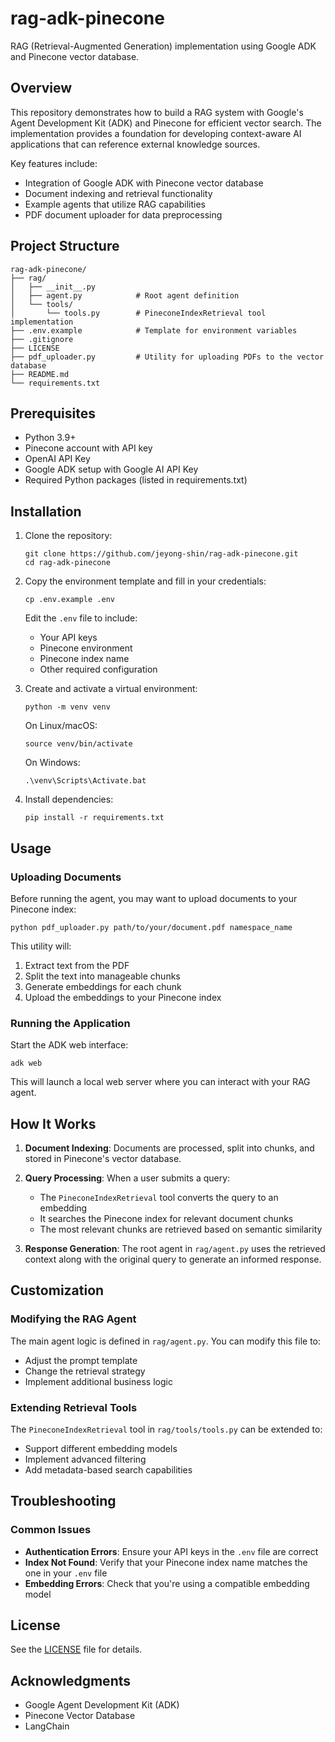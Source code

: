 # rag-adk-pinecone

RAG (Retrieval-Augmented Generation) implementation using Google ADK and Pinecone vector database.

## Overview

This repository demonstrates how to build a RAG system with Google's Agent Development Kit (ADK) and Pinecone for efficient vector search. The implementation provides a foundation for developing context-aware AI applications that can reference external knowledge sources.

Key features include:
- Integration of Google ADK with Pinecone vector database
- Document indexing and retrieval functionality
- Example agents that utilize RAG capabilities
- PDF document uploader for data preprocessing

## Project Structure

```
rag-adk-pinecone/
├── rag/
│   ├── __init__.py
│   ├── agent.py            # Root agent definition
│   └── tools/
│       └── tools.py        # PineconeIndexRetrieval tool implementation
├── .env.example            # Template for environment variables
├── .gitignore
├── LICENSE
├── pdf_uploader.py         # Utility for uploading PDFs to the vector database
├── README.md
└── requirements.txt
```

## Prerequisites

- Python 3.9+
- Pinecone account with API key
- OpenAI API Key
- Google ADK setup with Google AI API Key
- Required Python packages (listed in requirements.txt)

## Installation

1. Clone the repository:
   ```
   git clone https://github.com/jeyong-shin/rag-adk-pinecone.git
   cd rag-adk-pinecone
   ```

2. Copy the environment template and fill in your credentials:
   ```
   cp .env.example .env
   ```
   
   Edit the `.env` file to include:
   - Your API keys
   - Pinecone environment
   - Pinecone index name
   - Other required configuration

3. Create and activate a virtual environment:
   ```
   python -m venv venv
   ```
   
   On Linux/macOS:
   ```
   source venv/bin/activate
   ```
   
   On Windows:
   ```
   .\venv\Scripts\Activate.bat
   ```

4. Install dependencies:
   ```
   pip install -r requirements.txt
   ```

## Usage

### Uploading Documents

Before running the agent, you may want to upload documents to your Pinecone index:

```
python pdf_uploader.py path/to/your/document.pdf namespace_name
```

This utility will:
1. Extract text from the PDF
2. Split the text into manageable chunks
3. Generate embeddings for each chunk
4. Upload the embeddings to your Pinecone index

### Running the Application

Start the ADK web interface:

```
adk web
```

This will launch a local web server where you can interact with your RAG agent.

## How It Works

1. **Document Indexing**: Documents are processed, split into chunks, and stored in Pinecone's vector database.

2. **Query Processing**: When a user submits a query:
   - The `PineconeIndexRetrieval` tool converts the query to an embedding
   - It searches the Pinecone index for relevant document chunks
   - The most relevant chunks are retrieved based on semantic similarity

3. **Response Generation**: The root agent in `rag/agent.py` uses the retrieved context along with the original query to generate an informed response.

## Customization

### Modifying the RAG Agent

The main agent logic is defined in `rag/agent.py`. You can modify this file to:
- Adjust the prompt template
- Change the retrieval strategy
- Implement additional business logic

### Extending Retrieval Tools

The `PineconeIndexRetrieval` tool in `rag/tools/tools.py` can be extended to:
- Support different embedding models
- Implement advanced filtering
- Add metadata-based search capabilities

## Troubleshooting

### Common Issues

- **Authentication Errors**: Ensure your API keys in the `.env` file are correct
- **Index Not Found**: Verify that your Pinecone index name matches the one in your `.env` file
- **Embedding Errors**: Check that you're using a compatible embedding model

## License

See the [LICENSE](LICENSE) file for details.

## Acknowledgments

- Google Agent Development Kit (ADK)
- Pinecone Vector Database
- LangChain